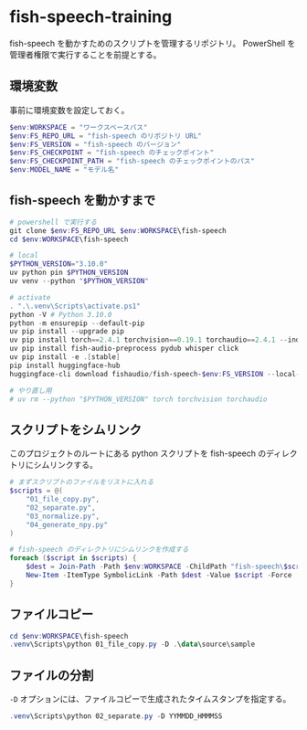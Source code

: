 # fish-speech-training

fish-speech を動かすためのスクリプトを管理するリポジトリ。
PowerShell を管理者権限で実行することを前提とする。

## 環境変数

事前に環境変数を設定しておく。

```powershell
$env:WORKSPACE = "ワークスペースパス"
$env:FS_REPO_URL = "fish-speech のリポジトリ URL"
$env:FS_VERSION = "fish-speech のバージョン"
$env:FS_CHECKPOINT = "fish-speech のチェックポイント"
$env:FS_CHECKPOINT_PATH = "fish-speech のチェックポイントのパス"
$env:MODEL_NAME = "モデル名"
```

## fish-speech を動かすまで

```powershell
# powershell で実行する
git clone $env:FS_REPO_URL $env:WORKSPACE\fish-speech
cd $env:WORKSPACE\fish-speech

# local
$PYTHON_VERSION="3.10.0"
uv python pin $PYTHON_VERSION
uv venv --python "$PYTHON_VERSION"

# activate
. ".\.venv\Scripts\activate.ps1"
python -V # Python 3.10.0
python -m ensurepip --default-pip
uv pip install --upgrade pip
uv pip install torch==2.4.1 torchvision==0.19.1 torchaudio==2.4.1 --index-url https://download.pytorch.org/whl/cu121
uv pip install fish-audio-preprocess pydub whisper click
uv pip install -e .[stable]
pip install huggingface-hub
huggingface-cli download fishaudio/fish-speech-$env:FS_VERSION --local-dir $env:FS_CHECKPOINT

# やり直し用
# uv rm --python "$PYTHON_VERSION" torch torchvision torchaudio
```

## スクリプトをシムリンク

このプロジェクトのルートにある python スクリプトを fish-speech のディレクトリにシムリンクする。

```powershell
# まずスクリプトのファイルをリストに入れる
$scripts = @(
    "01_file_copy.py",
    "02_separate.py",
    "03_normalize.py",
    "04_generate_npy.py"
)

# fish-speech のディレクトリにシムリンクを作成する
foreach ($script in $scripts) {
    $dest = Join-Path -Path $env:WORKSPACE -ChildPath "fish-speech\$script"
    New-Item -ItemType SymbolicLink -Path $dest -Value $script -Force
}
```

## ファイルコピー

```powershell
cd $env:WORKSPACE\fish-speech
.venv\Scripts\python 01_file_copy.py -D .\data\source\sample
```

## ファイルの分割

`-D` オプションには、ファイルコピーで生成されたタイムスタンプを指定する。

```powershell
.venv\Scripts\python 02_separate.py -D YYMMDD_HMMMSS
```
